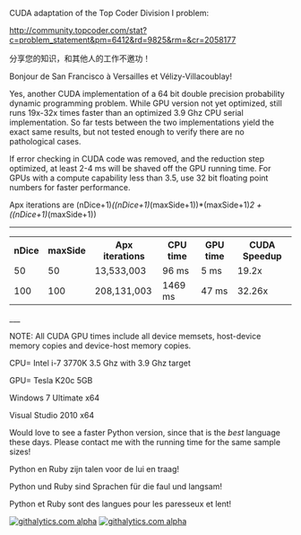 CUDA adaptation of the Top Coder Division I problem:

http://community.topcoder.com/stat?c=problem_statement&pm=6412&rd=9825&rm=&cr=2058177

分享您的知识，和其他人的工作不邀功！

Bonjour de San Francisco à Versailles et Vélizy-Villacoublay!

Yes, another CUDA implementation of a 64 bit double precision probability dynamic programming problem. While GPU version not yet optimized, still runs 19x-32x times faster than an optimized 3.9 Ghz CPU serial implementation. So far tests between the two implementations yield the exact same results, but not tested enough to verify there are no pathological cases.

If error checking in CUDA code was removed, and the reduction step optimized, at least 2-4 ms will be shaved off the GPU running time. For GPUs with a compute capability less than 3.5, use 32 bit floating point numbers for faster performance.

Apx iterations are (nDice+1)*((nDice+1)*(maxSide+1))*(maxSide+1)*2 + ((nDice+1)*(maxSide+1))
____
<table>
<tr>
    <th>nDice</th><th>maxSide</th><th>Apx iterations</th><th>CPU time</th><th>GPU time</th><th>CUDA Speedup</th>
</tr>

  <tr>
    <td>50</td><td>50</td><td>13,533,003</td><td> 96 ms</td><td>  5 ms</td><td> 19.2x</td>
  </tr>
  <tr>
    <td>100</td><td>100</td><td>208,131,003</td><td> 1469 ms</td><td>  47 ms</td><td> 32.26x</td>
  </tr>
</table>  
___

NOTE: All CUDA GPU times include all device memsets, host-device memory copies and device-host memory copies.

CPU= Intel i-7 3770K 3.5 Ghz with 3.9 Ghz target

GPU= Tesla K20c 5GB

Windows 7 Ultimate x64

Visual Studio 2010 x64

Would love to see a faster Python version, since that is the *best* language these days. Please contact me with the running time for the same sample sizes!

Python en Ruby zijn talen voor de lui en traag!  

Python und Ruby sind Sprachen für die faul und langsam!  

Python et Ruby sont des langues pour les paresseux et lent!  


<script>
  (function(i,s,o,g,r,a,m){i['GoogleAnalyticsObject']=r;i[r]=i[r]||function(){
  (i[r].q=i[r].q||[]).push(arguments)},i[r].l=1*new Date();a=s.createElement(o),
  m=s.getElementsByTagName(o)[0];a.async=1;a.src=g;m.parentNode.insertBefore(a,m)
  })(window,document,'script','//www.google-analytics.com/analytics.js','ga');

  ga('create', 'UA-43459430-1', 'github.com');
  ga('send', 'pageview');

</script>

[![githalytics.com alpha](https://cruel-carlota.pagodabox.com/d40d1ae4136dd45569d36b3e67930e12 "githalytics.com")](http://githalytics.com/OlegKonings/CUDA_vs_CPU_DynamicProgramming_double)
[![githalytics.com alpha](https://cruel-carlota.pagodabox.com/d40d1ae4136dd45569d36b3e67930e12 "githalytics.com")](http://githalytics.com/OlegKonings/CUDA_vs_CPU_DynamicProgramming_double)
